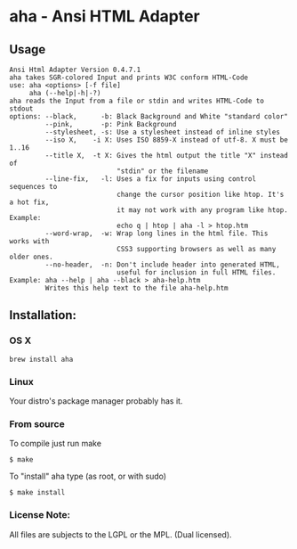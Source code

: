 # aha - Ansi HTML Adapter

## Usage

```text
Ansi Html Adapter Version 0.4.7.1
aha takes SGR-colored Input and prints W3C conform HTML-Code
use: aha <options> [-f file]
     aha (--help|-h|-?)
aha reads the Input from a file or stdin and writes HTML-Code to stdout
options: --black,      -b: Black Background and White "standard color"
         --pink,       -p: Pink Background
         --stylesheet, -s: Use a stylesheet instead of inline styles
         --iso X,    -i X: Uses ISO 8859-X instead of utf-8. X must be 1..16
         --title X,  -t X: Gives the html output the title "X" instead of
                           "stdin" or the filename
         --line-fix,   -l: Uses a fix for inputs using control sequences to
                           change the cursor position like htop. It's a hot fix,
                           it may not work with any program like htop. Example:
                           echo q | htop | aha -l > htop.htm
         --word-wrap,  -w: Wrap long lines in the html file. This works with
                           CSS3 supporting browsers as well as many older ones.
         --no-header,  -n: Don't include header into generated HTML,
                           useful for inclusion in full HTML files.
Example: aha --help | aha --black > aha-help.htm
         Writes this help text to the file aha-help.htm
```

## Installation:

### OS X

	brew install aha

### Linux 

Your distro's package manager probably has it.

### From source
To compile just run make

	$ make

To "install" aha type (as root, or with sudo)

	$ make install


### License Note:

All files are subjects to the LGPL or the MPL. (Dual licensed).
